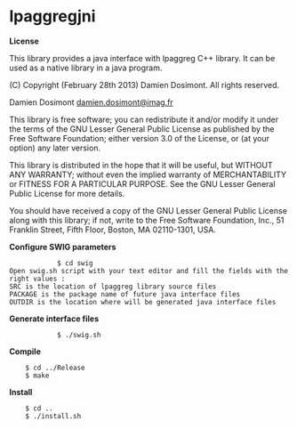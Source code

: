 lpaggregjni
===========


__License__

This library provides a java interface with lpaggreg C++ library.
It can be used as a native library in a java program.

(C) Copyright (February 28th 2013) Damien Dosimont. All rights reserved.

Damien Dosimont <damien.dosimont@imag.fr>

This library is free software; you can redistribute it and/or modify it
under the terms of the GNU Lesser General Public License as published by
the Free Software Foundation; either version 3.0 of the License, or
(at your option) any later version.

This library is distributed in the hope that it will be useful, but
WITHOUT ANY WARRANTY; without even the implied warranty of MERCHANTABILITY
or FITNESS FOR A PARTICULAR PURPOSE. See the GNU Lesser General Public
License for more details.

You should have received a copy of the GNU Lesser General Public
License along with this library; if not, write to the Free Software
Foundation, Inc., 51 Franklin Street, Fifth Floor, Boston, MA  02110-1301,
USA.

__Configure SWIG parameters__

                $ cd swig
    Open swig.sh script with your text editor and fill the fields with the
    right values :
    SRC is the location of lpaggreg library source files
    PACKAGE is the package name of future java interface files
    OUTDIR is the location where will be generated java interface files

__Generate interface files__

                $ ./swig.sh

__Compile__

  		$ cd ../Release
		$ make
		
__Install__

		$ cd ..
		$ ./install.sh

